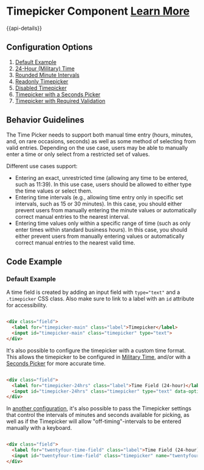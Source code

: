 # Timepicker Component [Learn More](#)

{{api-details}}

## Configuration Options

1. [Default Example](/components/timepicker/example-index)
2. [24-Hour (Military) Time](/components/timepicker/example-24-hour)
3. [Rounded Minute Intervals](/components/timepicker/example-intervals)
4. [Readonly Timepicker](/components/timepicker/example-readonly)
5. [Disabled Timepicker](/components/timepicker/example-disabled)
6. [Timepicker with a Seconds Picker](/components/timepicker/example-seconds-picker)
6. [Timepicker with Required Validation](/components/timepicker/example-with-validation)

## Behavior Guidelines

The Time Picker needs to support both manual time entry (hours, minutes, and, on rare occasions, seconds) as well as some method of selecting from valid entries. Depending on the use case, users may be able to manually enter a time or only select from a restricted set of values.

Different use cases support:

-   Entering an exact, unrestricted time (allowing any time to be entered, such as 11:39). In this use case, users should be allowed to either type the time values or select them.
-   Entering time intervals (e.g., allowing time entry only in specific set intervals, such as 15 or 30 minutes). In this case, you should either prevent users from manually entering the minute values or automatically correct manual entries to the nearest interval.
-   Entering time values only within a specific range of time (such as only enter times within standard business hours). In this case, you should either prevent users from manually entering values or automatically correct manual entries to the nearest valid time.

## Code Example

### Default Example

A time field is created by adding an input field with `type="text"` and a `.timepicker` CSS class. Also make sure to link to a label with an `id` attribute for accessibility.

```html

<div class="field">
  <label for="timepicker-main" class="label">Timepicker</label>
  <input id="timepicker-main" class="timepicker" type="text">
</div>


```

It's also possible to configure the timepicker with a custom time format.  This allows the timepicker to be configured in [Military Time](/components/timepicker/example-24-hour), and/or with a [Seconds Picker](/components/timepicker/example-seconds-picker) for more accurate time.

```html

<div class="field">
  <label for="timepicker-24hrs" class="label">Time Field (24-hour)</label>
  <input id="timepicker-24hrs" class="timepicker" type="text" data-options='{ "timeFormat": "HH:mm" };' />
</div>


```

In [another configuration](/components/timepicker/example-intervals), it's also possible to pass the Timepicker settings that control the intervals of minutes and seconds available for picking, as well as if the Timepicker will allow "off-timing"-intervals to be entered manually with a keyboard.

```html

<div class="field">
  <label for="twentyfour-time-field" class="label">Time Field (24-hour)</label>
  <input id="twentyfour-time-field" class="timepicker" name="twentyfour-time-field" type="text" data-options='{ "minuteInterval": "10", "roundToInterval": "true"}' />
</div>


```
